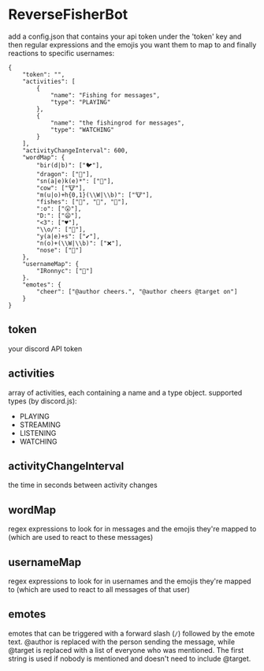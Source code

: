 # ReverseFisherBot

add a config.json that contains your api token under the 'token' key and then regular expressions and the emojis you want them to map to and finally reactions to specific usernames:
```
{
    "token": "",
    "activities": [
        {
            "name": "Fishing for messages",
            "type": "PLAYING"
        },
        {
            "name": "the fishingrod for messages",
            "type": "WATCHING"
        }
    ],
    "activityChangeInterval": 600,
    "wordMap": {
        "bir(d|b)": ["🐦"],
        "dragon": ["🐉"],
        "sn(a|e)k(e)*": ["🐍"],
        "cow": ["🐮"],
        "m(u|o)+h{0,1}(\\W|\\b)": ["🐮"],
        "fishes": ["🐠", "🐡", "🍥"],
        ":o": ["😮"],
        "D:": ["😦"],
        "<3": ["♥"],
        "\\o/": ["🎉"],
        "y(a|e)+s": ["✔"],
        "n(o)+(\\W|\\b)": ["❌"],
        "nose": ["👃"]
    },
    "usernameMap": {
        "IRonnyc": ["👼"]
    }.
    "emotes": {
        "cheer": ["@author cheers.", "@author cheers @target on"]
    }
}
```

## token
your discord API token

## activities
array of activities, each containing a name and a type object. supported types (by discord.js):
 - PLAYING
 - STREAMING
 - LISTENING
 - WATCHING

## activityChangeInterval
the time in seconds between activity changes

## wordMap
regex expressions to look for in messages and the emojis they're mapped to (which are used to react to these messages)

## usernameMap
regex expressions to look for in usernames and the emojis they're mapped to (which are used to react to all messages of that user)

## emotes
emotes that can be triggered with a forward slash (`/`) followed by the emote text. @author is replaced with the person sending the message, while @target is replaced with a list of everyone who was mentioned. The first string is used if nobody is mentioned and doesn't need to include @target.